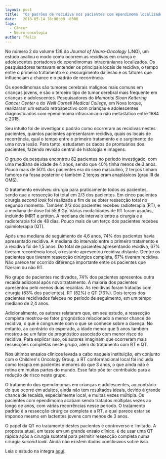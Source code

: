 ```yaml
---
layout: post
title:  "Os padrões de recidiva nos pacientes com ependimoma localizado"
date:   2018-05-14 18:00:00 -0300
tags:
  - Câncer
  - Neuro-oncologia
author: ffelix
---
```


No número 2 do volume 138 do _Journal of Neuro-Oncology_ (JNO), um estudo avaliou o modo como ocorrem as recidivas em criança e adolescentes portadores de ependimomas intracranianos localizados. Os pesquisadores tentavam entender os principais locais de recidiva, o tempo entre o primeiro tratamento e o ressurgimento da lesão e os fatores que influenciam a chance e o padrão de recorrência. 
<!--more-->
Os ependimomas são tumores cerebrais malignos mais comuns em crianças jovens, e são o terceiro tipo de tumor cerebral mais frequente em crianças e adolescentes. Pesquisadores do _Memorial Sloan Kettering Cancer Center_ e do _Weill Cornell Medical College_, em Nova Iorque, realizaram um estudo retrospectivo com crianças e adolescentes diagnosticados com ependimoma intracraniano não metastático entre 1984 e 2015. 

Seu intuito foi de investigar o padrão como ocorreram as recidivas nestes pacientes, quantos pacientes apresentaram recidiva, quais os locais de recorrência, qual o tempo entre o primeiro tratamento e o surgimento de uma nova lesão. Para tanto, estudaram os dados de prontuários dos pacientes, fazendo revisão central de histologia e imagens.

O grupo de pesquisa encontrou 82 pacientes no período investigado, com uma mediana de idade de 4 anos, sendo que 40% tinha menos de 3 anos. Pouco mais de 50% dos pacientes era do sexo masculino, 2 terços tinham tumores na fossa posterior e também 2 terços eram anaplásicos (grau III da OMS).

O tratamento envolveu cirurgia para praticamente todos os pacientes, sendo que a ressecção foi total em 2/3 dos pacientes. Em cinco pacientes cirurgia _second look_ foi realizada a fim de se obter ressecção total no segundo momento. Também 2/3 dos pacientes recebeu radioterapia (RT), e a mediana de dose foi 55,8 Gy. Várias modalidades de RT foram usadas, incluindo IMRT e próton. A mediana de intervalo entre a cirurgia e a radioterapia foi de 48 dias. Pouco mais de um terço dos pacientes recebeu quimioterapia (QT).

Após uma mediana de seguimento de 4,6 anos, 74% dos pacientes havia apresentado recidiva. A mediana do intervalo entre o primeiro tratamento e a recidiva foi de 1,5 anos. Do total de pacientes apresentando recidiva, 67% tiveram recorrência local, o restante apresentou recidiva distante. Dentre os pacientes que tiveram ressecção cirúrgica completa, 67% tiveram recidiva. Não parece ter ocorrido diferença importante entre os pacientes que fizeram ou não RT.

No grupo de pacientes recidivados, 74% dos pacientes apresentou outra recaída adicional após novo tratamento. A maioria dos pacientes apresentou pelo menos duas recaídas. As recidivas foram tratadas com cirurgia (83% dos pacientes), RT (82%) e QT (73%). Dois terços dos pacientes recidivados faleceu no período de seguimento, em um tempo mediano de 2,4 anos.

Adicionalmente, os autores relataram que, em seu estudo, a ressecção completa mostrou-se fator prognóstico relacionado a menor chance de recidiva, o que é congruente com o que se conhece sobre a doença. No entanto, ao contrário do esperado, a idade menor que 5 anos também mostrou-se um fator de prognóstico associado com menor risco de recidiva. Para explicar isso, os autores imaginam que ocorreram mais ressecções completas neste grupo, além do tratamento com RT e QT. 

Nos últimos ensaios clínicos levada a cabo naquela instituição, em conjunto com o Children's Oncology Group, a RT conformacional local foi incluída como terapia em pacientes menores do que 3 anos, o que ainda não é rotina em muitas partes do mundo. Esse fato põe ter contribuído para a redução de risco neste grupo.

O tratamento dos ependimomas em crianças e adolescentes, ao contrário do que ocorre em adultos, ainda não tem resultados ideais, devido à grande chance de recaída, especialmente local, e muitas vezes múltipla. Os pacientes com ependimoma acabam sendo tratados múltiplas vezes ao longo de anos, com várias recorrências nesse período. O tratamento padrão é a ressecção cirúrgica completa e a RT, a qual parece estar se impondo mesmo em lactentes jovens com menos de 3 anos.

O papel da QT no tratamento destes pacientes é controverso e limitado. A proposta atual, em teste em um grande ensaio clínico, é de usar uma QT rápida após a cirurgia subtotal para permitir ressecção completa numa cirurgia _second look_. Ainda não existem dados conclusivos sobre isso.

Leia o estudo na íntegra [aqui](http://bit.ly/fhcflxAX).